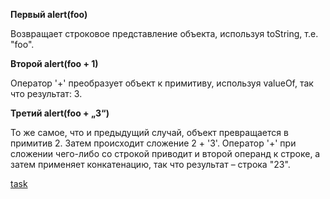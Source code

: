 **Первый alert(foo)**

Возвращает строковое представление объекта, используя toString, т.е. "foo".

**Второй alert(foo + 1)**

Оператор '+' преобразует объект к примитиву, используя valueOf, так что результат: 3.

**Третий alert(foo + „3“)**

То же самое, что и предыдущий случай, объект превращается в примитив 2. Затем происходит сложение 2 + '3'. Оператор '+' при сложении чего-либо со строкой приводит и второй операнд к строке, а затем применяет конкатенацию, так что результат – строка "23".

[task](https://github.com/y4t6/convert/blob/master/5_7.md)
